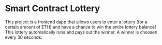 # Smart Contract Lottery

This project is a frontend dapp that allows users to enter a lottery (for a certain amount of ETH) and have a chance to win the entire lottery balance! This lottery automatically runs and pays out the winner. A winner is choosen every 30 seconds.
